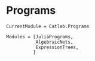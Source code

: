 # Programs

```@meta
CurrentModule = Catlab.Programs
```

```@autodocs
Modules = [JuliaPrograms,
           AlgebraicNets,
           ExpressionTrees,
          ]
```
